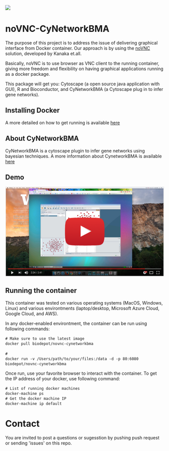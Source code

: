[![](https://images.microbadger.com/badges/version/biodepot/novnc-cynetworkbma.svg)](http://microbadger.com/images/biodepot/novnc-cynetworkbma "Get your own version badge on microbadger.com")

# noVNC-CyNetworkBMA

The purpose of this project is to address the issue of delivering graphical interface from Docker container. Our approach is by using the [noVNC](https://kanaka.github.io/noVNC/) solution, developed by Kanaka et.all.

Basically, noVNC is to use browser as VNC client to the running container, giving more freedom and flexibility on having graphical applications running as a docker package.

This package will get you: Cytoscape (a open source java application with GUI), R and Bioconductor, and CyNetworkBMA (a Cytoscape plug in to infer gene networks).

## Installing Docker
A more detailed on how to get running is available [here](https://docs.docker.com/engine/installation/)

## About CyNetworkBMA
CyNetworkBMA is a cytoscape plugin to infer gene networks using bayesian techniques. A more information about CynetworkBMA is available [here](http://www.ncbi.nlm.nih.gov/pubmed/26566394)

## Demo

[![Demo Video](media/demovideo.png)](https://www.youtube.com/embed/iaVPnLhOLg0)

## Running the container

This container was tested on various operating systems (MacOS, Windows, Linux) and various environtments (laptop/desktop, Microsoft Azure Cloud, Google Cloud, and AWS). 

In any docker-enabled environtment, the container can be run using following commands:

```
# Make sure to use the latest image
docker pull biodepot/novnc-cynetworkbma

#
docker run -v /Users/path/to/your/files:/data -d -p 80:6080 biodepot/novnc-cynetworkbma
```

Once run, use your favorite browser to interact with the container. To get the IP address of your docker, use following command:

```
# List of running docker machines
docker-machine ps
# Get the docker machine IP
docker-machine ip default
```


# Contact
You are invited to post a questions or sugesstion by pushing push request or sending 'issues' on this repo.

